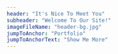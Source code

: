 ```yaml
---
header: "It's Nice To Meet You"
subheader: "Welcome To Our Site!"
imageFileName: "header-bg.jpg"
jumpToAnchor: "Portfolio"
jumpToAnchorText: "Show Me More"
---
```

